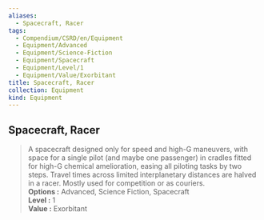 ```yaml
---
aliases:
  - Spacecraft, Racer
tags:
  - Compendium/CSRD/en/Equipment
  - Equipment/Advanced
  - Equipment/Science-Fiction
  - Equipment/Spacecraft
  - Equipment/Level/1
  - Equipment/Value/Exorbitant
title: Spacecraft, Racer
collection: Equipment
kind: Equipment
---
```

## Spacecraft, Racer  
  
>A spacecraft designed only for speed and high-G maneuvers, with space for a single pilot (and maybe one passenger) in cradles fitted for high-G chemical amelioration, easing all piloting tasks by two steps. Travel times across limited interplanetary distances are halved in a racer. Mostly used for competition or as couriers.  
> **Options :** Advanced, Science Fiction, Spacecraft  
> **Level :** 1  
> **Value :** Exorbitant